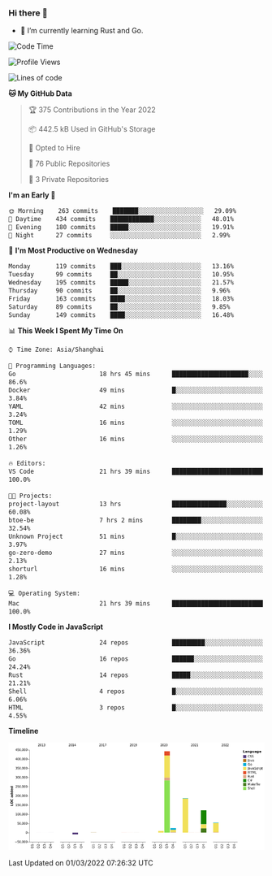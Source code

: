 ### Hi there 👋

- 🌱 I’m currently learning Rust and Go.

<!--START_SECTION:waka-->
![Code Time](http://img.shields.io/badge/Code%20Time-274%20hrs%206%20mins-blue)

![Profile Views](http://img.shields.io/badge/Profile%20Views-0-blue)

![Lines of code](https://img.shields.io/badge/From%20Hello%20World%20I%27ve%20Written-836%20Thousand%20lines%20of%20code-blue)

**🐱 My GitHub Data** 

> 🏆 375 Contributions in the Year 2022
 > 
> 📦 442.5 kB Used in GitHub's Storage 
 > 
> 💼 Opted to Hire
 > 
> 📜 76 Public Repositories 
 > 
> 🔑 3 Private Repositories  
 > 
**I'm an Early 🐤** 

```text
🌞 Morning    263 commits    ███████░░░░░░░░░░░░░░░░░░   29.09% 
🌆 Daytime    434 commits    ████████████░░░░░░░░░░░░░   48.01% 
🌃 Evening    180 commits    █████░░░░░░░░░░░░░░░░░░░░   19.91% 
🌙 Night      27 commits     ░░░░░░░░░░░░░░░░░░░░░░░░░   2.99%

```
📅 **I'm Most Productive on Wednesday** 

```text
Monday       119 commits    ███░░░░░░░░░░░░░░░░░░░░░░   13.16% 
Tuesday      99 commits     ██░░░░░░░░░░░░░░░░░░░░░░░   10.95% 
Wednesday    195 commits    █████░░░░░░░░░░░░░░░░░░░░   21.57% 
Thursday     90 commits     ██░░░░░░░░░░░░░░░░░░░░░░░   9.96% 
Friday       163 commits    ████░░░░░░░░░░░░░░░░░░░░░   18.03% 
Saturday     89 commits     ██░░░░░░░░░░░░░░░░░░░░░░░   9.85% 
Sunday       149 commits    ████░░░░░░░░░░░░░░░░░░░░░   16.48%

```


📊 **This Week I Spent My Time On** 

```text
⌚︎ Time Zone: Asia/Shanghai

💬 Programming Languages: 
Go                       18 hrs 45 mins      █████████████████████░░░░   86.6% 
Docker                   49 mins             █░░░░░░░░░░░░░░░░░░░░░░░░   3.84% 
YAML                     42 mins             ░░░░░░░░░░░░░░░░░░░░░░░░░   3.24% 
TOML                     16 mins             ░░░░░░░░░░░░░░░░░░░░░░░░░   1.29% 
Other                    16 mins             ░░░░░░░░░░░░░░░░░░░░░░░░░   1.26%

🔥 Editors: 
VS Code                  21 hrs 39 mins      █████████████████████████   100.0%

🐱‍💻 Projects: 
project-layout           13 hrs              ███████████████░░░░░░░░░░   60.08% 
btoe-be                  7 hrs 2 mins        ████████░░░░░░░░░░░░░░░░░   32.54% 
Unknown Project          51 mins             █░░░░░░░░░░░░░░░░░░░░░░░░   3.97% 
go-zero-demo             27 mins             ░░░░░░░░░░░░░░░░░░░░░░░░░   2.13% 
shorturl                 16 mins             ░░░░░░░░░░░░░░░░░░░░░░░░░   1.28%

💻 Operating System: 
Mac                      21 hrs 39 mins      █████████████████████████   100.0%

```

**I Mostly Code in JavaScript** 

```text
JavaScript               24 repos            █████████░░░░░░░░░░░░░░░░   36.36% 
Go                       16 repos            ██████░░░░░░░░░░░░░░░░░░░   24.24% 
Rust                     14 repos            █████░░░░░░░░░░░░░░░░░░░░   21.21% 
Shell                    4 repos             █░░░░░░░░░░░░░░░░░░░░░░░░   6.06% 
HTML                     3 repos             █░░░░░░░░░░░░░░░░░░░░░░░░   4.55%

```


**Timeline**

![Chart not found](https://raw.githubusercontent.com/elton/elton/main/charts/bar_graph.png) 


 Last Updated on 01/03/2022 07:26:32 UTC
<!--END_SECTION:waka-->

<!--
**elton/elton** is a ✨ _special_ ✨ repository because its `README.md` (this file) appears on your GitHub profile.

Here are some ideas to get you started:

- 🔭 I’m currently working on ...
- 🌱 I’m currently learning ...
- 👯 I’m looking to collaborate on ...
- 🤔 I’m looking for help with ...
- 💬 Ask me about ...
- 📫 How to reach me: ...
- 😄 Pronouns: ...
- ⚡ Fun fact: ...
-->
